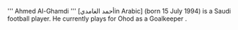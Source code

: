 ''' Ahmed Al-Ghamdi ''' [أحمد الغامديin Arabic] (born 15 July 1994) is a Saudi football player. He currently plays for Ohod as a Goalkeeper .
